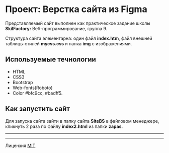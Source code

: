 # Проект:  Верстка сайта из Figma #

 Представляемый сайт выполнен как практическое задание школы **SkilFactory:** Веб-программирование, группа 9.

 Структура сайта элементарна: один файл **index.htm**, файл внешней таблицы стилей **mycss.css** и папка **img** с изображениями.

## Используемые течнологии ##

* HTML
* CSS3
* Bootstrap
* Web-fonts(Roboto)
* Color #bfc9cc, #badff5.

## Как запустить сайт ##

Для запуска сайта зайти в папку сайта **SiteBS** в файловом менеджере, кликнуть 2 раза по файлу **index2.html** из папки **zapas**.

-----
-----

Лицензия [MIT](../license.md)
